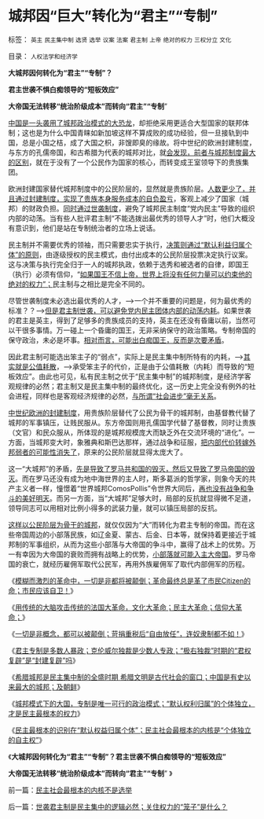 # 城邦因“巨大”转化为“君主”“专制”

标签： `英主` `民主集中制` `选贤` `选举` `议案` `法案` `君主制` `上帝` `绝对的权力` `三权分立` `文化` 

目录： `人权法学和经济学`

**大城邦因何转化为“君主”“专制”？**

**君主世袭不惧白痴领导的“短板效应”**

**大帝国无法转移“统治阶级成本”而转向“君主”“专制**”

[中国是一头袭用了城邦政治模式的大恐龙](../../../2011/1/29/“中央帝国太大了”太难管理了.md)，却拒绝采用更适合大型国家的联邦体制；这也是为什么中国青睐如新加坡这样不算成败的成功经验，但一旦接轨到中国，总是小国之桔，成了大国之枳，非馊即臭的缘故。将中世纪的欧洲封建制度，与东方的孔儒帝国，和古希腊为代表的城邦对比，就[会发现，前者与城邦制度最大的区别](../../../2012/6/13/社会主义不是独裁制度.md)，就在于没有了一个公民作为国家的核心，而转变成王室领导下的贵族集团。

欧洲封建国家替代城邦制度中的公民阶层的，显然就是贵族阶层。[人数更少了，并且通过封建制度，实现了贵族本身服务成本的自负盈亏](../../../2012/3/24/&quot;封建&quot;指贵族承包国企的私有化.md)，客观上减少了国家（城邦）的财政负担。[同时通过世袭制度](../../../2010/6/27/伟大领袖和古色古香的僭主文化.md)，避免了城邦民主制度“党内民主”导致的组织内部的动荡。当有些人批评君主制“不能选拨出最优秀的领导人才”时，他们大概没有意识到，他们是站在专制统治者的立场上说话。

民主制并不需要优秀的领袖，而只需要忠实于执行，[决策则通过“默认利益归属个体”的原则](../../../2011/5/13/民主取决于默认权益归属权.md)，由逐级授权的民主模式，由付出成本的公民阶层投票决定执行议案。这与决策与执行完全归于一人的城邦执政，依赖于选秀和被选者的自律，即国王（执行）必须有信仰，“[如果国王不信上帝，世界上将没有任何力量可以约束他的绝对的权力”；](../../../2010/2/12/个人主义对哲学的实证基础的变化.md)民主制与之相比是完全不同的。

尽管世袭制度未必选出最优秀的人才，——>一个并不重要的问题是，何为最优秀的标准？？——>[但是君主制世袭，可以避免党内民主团体内部的动荡内耗](../../../2011/11/20/罗马共和国寡头型民主崩溃的脉络.md)。如果世袭的君主是英主，得到了足够多的贵族成员的支持，英主在还没有昏庸以前，当然可以干很多事情。万一碰上一个昏庸的国王，无非采纳保守的政治策略。专制帝国的保守政治，未必是坏事。[相对而言，可能出白痴国王，反而是次要矛盾](../../../2011/11/12/君权神授是公有制社会最先进的政治模式.md)。

因此君主制可能选出笨主子的“弱点”，实际上是民主集中制所特有的内耗，——>[其实就是公值耗散](../../../2009/12/29/“产权公有制”或会令中国越来越被动.md)，——>承受笨主子的代价，正是由于公值耗散（内耗）而导致的“短板效应”。由此也可见，私有民主制之优于“民主集中制”的城邦制度，是经济学客观规律的必然；君主制又是民主集中制的最终优化，这一历史上完全没有例外的社会进程，同样也是客观经济规律的必然，[与所谓“社会进步”毫无关系](../../../2012/4/1/封建社会的生产力比奴隶社会落后.md)。

[中世纪欧洲的封建制度](../../../2012/4/1/封建制度不是顶层设计的结果，中世纪德国是人民共和国.md)，用贵族阶层替代了公民为骨干的城邦制，由基督教代替了城邦的军事镇压，让贱民服从。东方帝国则用孔儒国学代替了基督教，同时让贵族（文官）和民众服从，所体现的是城邦规模庞大而缺乏外在交流环境的“进化”。一方面，当城邦变大时，象雅典和斯巴达那样，通过战争和征服，[把内部代价转嫁外邦弱者的可能性消失了](../../../2012/5/17/《未来水世界》的《冰海沉船》的《卡勒比海盗》.md)，原来的公民阶层就显得太庞大了。

这一“大城邦”的矛盾，[先是导致了罗马共和国的毁灭，然后又导致了罗马帝国的毁灭](../../../2012/3/1/为什么信仰社会无法避免宗教战争？.md)。而在罗马还没有成为地中海世界的主人时，斯多葛派的哲学家，则象今天的共产主义者一样，憧憬着“世界城邦ComosPollis”令世界大同后，[再也没有战争和争斗的美好明天](../../../2010/4/28/中央集权是社会生存成本的高利贷.md)。而另一方面，当“大城邦”足够大时，局部的反抗就显得微不足道，领导同志可以用相对比例小得多的武装力量，就可以镇压局部的反抗。

[这样以公民阶层为骨干的城邦](../../../2010/8/5/古希腊抓革命促生产；最富裕的城邦最好战.md)，就仅仅因为“大”而转化为君主专制的帝国。而在这些帝国周边的小部落民族，如辽金夏、蒙古、后金、日本等，就保持着更接近于城邦制的军事组织，从而为这些小部落与大帝国的争斗中，赢得了战术上的优势。万一有幸因为大帝国的衰败而拥有战略上的优势，[小部落就可能入主大帝国](../../../2010/5/26/东方大帝国为什么很容易被少数外族征服？.md)。罗马帝国的衰亡，就经历雇佣军取代公民军，再用外族雇佣军了取代内部佣军的历程。

《[模糊而激烈的革命中，一切是非都将被颠倒；革命最终总是革了市民Citizen的命；市民应该自卫！](http://darthvad.blog.163.com/blog/static/53399470201251475414588/)》

《[用传统的大脑攻击传统的法国大革命，文化大革命；民主大革命；信仰大革命；](../../../2012/6/14/法国大革命，文化大革命，民主大革命，信仰大革命.md)》

《[一切是非概念，都可以被颠倒；苛捐重税后“自由放任”，连奴隶制都不如！](../../../2012/6/14/“革命啊！世间罪恶，均以汝为名”！.md)》

《[君主专制是多数人暴政；克伦威尔独裁是少数人专政；“极右独裁”时期的“君权复辟”是“封建复辟”吗](../../../2012/6/15/君主专制是多数人暴政,克伦威尔独裁是少数人专政.md)》

《[希腊城邦是民主集中制的全盛时期
希腊文明是古代社会的窗口；中国是有史以来最大的城邦；及朝鲜](../../../2012/6/15/希腊城邦是民主集中制的全盛时期，及有史以来最大的城邦；.md)》

《[城邦模式下的大国，专制是唯一可行的政治模式；“默认权利归属”的个体独立，才是民主最根本的权力](../../../2012/6/15/绝大部分“民主信念”不值一驳.md)》

《[民主最根本的识别在“默认权益归属个体”；民主社会最根本的内核是“个体独立的自主权”](../../../2012/6/16/民主社会最根本的内核不是选举.md)》

《**大城邦因何转化为“君主”“专制”？君主世袭不惧白痴领导的“短板效应”**

**大帝国无法转移“统治阶级成本”而转向“君主”“专制**”
》

前一篇：[民主社会最根本的内核不是选举](../../../2012/6/16/民主社会最根本的内核不是选举.md)

后一篇：[世袭君主制是民主集中的逻辑必然；关住权力的“笼子”是什么？](../../../2012/6/16/世袭君主制是民主集中的逻辑必然；关住权力的“笼子”是什么？.md)